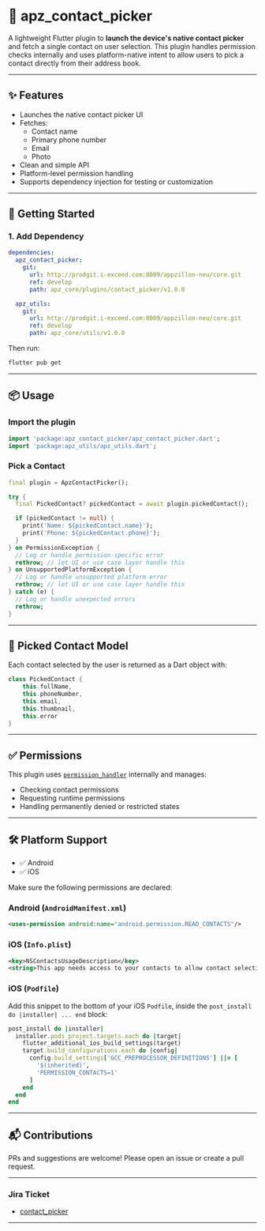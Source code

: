 # 📇 apz_contact_picker

A lightweight Flutter plugin to **launch the device's native contact picker** and fetch a single contact on user selection. This plugin handles permission checks internally and uses platform-native intent to allow users to pick a contact directly from their address book.

---

## ✨ Features

- Launches the native contact picker UI
- Fetches:
  - Contact name
  - Primary phone number
  - Email
  - Photo
- Clean and simple API
- Platform-level permission handling
- Supports dependency injection for testing or customization

---

## 🚀 Getting Started

### 1. Add Dependency

```yaml
dependencies:
  apz_contact_picker:
    git:
      url: http://prodgit.i-exceed.com:8009/appzillon-neu/core.git
      ref: develop
      path: apz_core/plugins/contact_picker/v1.0.0

  apz_utils:
    git:
      url: http://prodgit.i-exceed.com:8009/appzillon-neu/core.git
      ref: develop
      path: apz_core/utils/v1.0.0
```

Then run:

```bash
flutter pub get
```

---

## 📦 Usage

### Import the plugin

```dart
import 'package:apz_contact_picker/apz_contact_picker.dart';
import 'package:apz_utils/apz_utils.dart';
```

### Pick a Contact

```dart
final plugin = ApzContactPicker();

try {
  final PickedContact? pickedContact = await plugin.pickedContact();

  if (pickedContact != null) {
    print('Name: ${pickedContact.name}');
    print('Phone: ${pickedContact.phone}');
  }
} on PermissionException {
  // Log or handle permission-specific error
  rethrow; // let UI or use case layer handle this
} on UnsupportedPlatformException {
  // Log or handle unsupported platform error
  rethrow; // let UI or use case layer handle this
} catch (e) {
  // Log or handle unexpected errors
  rethrow;
}
```

---

## 📄 Picked Contact Model

Each contact selected by the user is returned as a Dart object with:

```dart
class PickedContact {
    this.fullName,
    this.phoneNumber,
    this.email,
    this.thumbnail,
    this.error
}
```

---

## ✅ Permissions

This plugin uses [`permission_handler`](https://pub.dev/packages/permission_handler) internally and manages:

- Checking contact permissions
- Requesting runtime permissions
- Handling permanently denied or restricted states

---

## 🛠 Platform Support

- ✅ Android
- ✅ iOS

Make sure the following permissions are declared:

### Android (`AndroidManifest.xml`)

```xml
<uses-permission android:name="android.permission.READ_CONTACTS"/>
```

### iOS (`Info.plist`)

```xml
<key>NSContactsUsageDescription</key>
<string>This app needs access to your contacts to allow contact selection.</string>
```

### iOS (`Podfile`)

Add this snippet to the bottom of your iOS `Podfile`, inside the `post_install do |installer| ... end` block:

```ruby
post_install do |installer|
  installer.pods_project.targets.each do |target|
    flutter_additional_ios_build_settings(target)
    target.build_configurations.each do |config|
      config.build_settings['GCC_PREPROCESSOR_DEFINITIONS'] ||= [
        '$(inherited)',
        'PERMISSION_CONTACTS=1'
      ]
    end
  end
end
```

---

## 📬 Contributions

PRs and suggestions are welcome! Please open an issue or create a pull request.

---

### Jira Ticket

- [contact_picker](https://appzillon.atlassian.net/browse/AN-82)

---